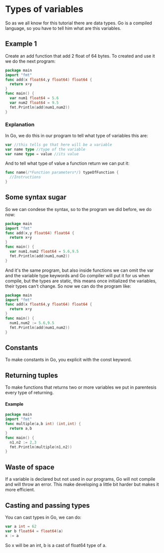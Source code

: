 # Types of variables
So as we all know for this tutorial there are data types. Go is a compiled language, so you have to tell him what are this variables.
## Example 1
Create an add function that add 2 float of 64 bytes.
To created and use it we do the next program:

```Go
package main
import "fmt"
func add(x float64,y float64) float64 {
  return x+y
}
func main() {
  var num1 float64 = 5.6
  var num2 float64 = 9.5
  fmt.Println(add(num1,num2))
}
```

### Explanation
In Go, we do this in our program to tell what type of variables this are:

```Go
var //this tells go that here will be a variable
var name type //type of the variable
var name type = value //its value
```
And to tell what type of value a function return we can put it:

```Go
func name(/*Function parameters*/) typeOfFunction {
  //Instructions
}
```

## Some syntax sugar
So we can condese the syntax, so to the program we did before, we do now:
```Go
package main
import "fmt"
func add(x,y float64) float64 {
  return x+y
}
func main() {
  var num1,num2 float64 = 5.6,9.5
  fmt.Println(add(num1,num2))
}
```
And it's the same program, but also inside functions we can omit the var and the variable type keywords and Go compiler will put it for us when compile, but the types are static, this means once initialized the variables, their types can't change.
So now we can do the program like:
```Go
package main
import "fmt"
func add(x float64,y float64) float64 {
  return x+y
}
func main() {
  num1,num2 := 5.6,9.5
  fmt.Println(add(num1,num2))
}
```

## Constants
To make constants in Go, you explicit with the const keyword.

## Returning tuples

To make functions that returns two or more variables we put in parentesis every type of returning.
#### Example
```Go
package main
import "fmt"
func multiple(a,b int) (int,int) {
  return a,b
}
func main() {
  n1,n2 := 2,3
  fmt.Println(multiple(n1,n2))
}
```
## Waste of space
If a variable is declared but not used in our programs, Go will not compile and will throw an error. This make developing a little bit harder but makes it more efficient.

## Casting and passing types
You can cast types in Go, we can do:
```Go
var a int = 62
var b float64 = float64(a)
x := a
```
So x will be an int, b is a cast of float64 type of a.

